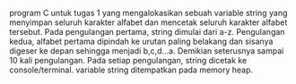 program C untuk tugas 1 yang mengalokasikan sebuah variable string yang menyimpan seluruh karakter alfabet dan mencetak seluruh karakter alfabet tersebut. Pada pengulangan pertama, string dimulai dari a-z. Pengulangan kedua, alfabet pertama dipindah ke urutan paling belakang dan sisanya digeser ke depan sehingga menjadi b,c,d...a. Demikian seterusnya sampai 10 kali pengulangan. Pada setiap pengulangan, string dicetak ke console/terminal. variable string ditempatkan pada memory heap. 